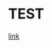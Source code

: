 # TEST

[link](https://tolik4umak.github.io/TEL_RAN_PROF/FE/Consultations/TRAINING/TEST_HTML_CSS/index.html)